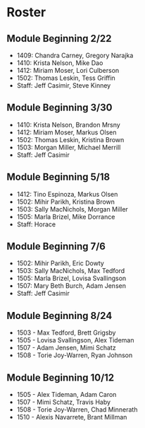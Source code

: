 # Roster

## Module Beginning 2/22

* 1409: Chandra Carney, Gregory Narajka
* 1410: Krista Nelson, Mike Dao
* 1412: Miriam Moser, Lori Culberson
* 1502: Thomas Leskin, Tess Griffin
* Staff: Jeff Casimir, Steve Kinney

## Module Beginning 3/30

* 1410: Krista Nelson, Brandon Mrsny
* 1412: Miriam Moser, Markus Olsen
* 1502: Thomas Leskin, Kristina Brown
* 1503: Morgan Miller, Michael Merrill
* Staff: Jeff Casimir

## Module Beginning 5/18

* 1412: Tino Espinoza, Markus Olsen
* 1502: Mihir Parikh, Kristina Brown
* 1503: Sally MacNichols, Morgan Miller
* 1505: Marla Brizel, Mike Dorrance
* Staff: Horace

## Module Beginning 7/6

* 1502: Mihir Parikh, Eric Dowty
* 1503: Sally MacNichols, Max Tedford
* 1505: Marla Brizel, Lovisa Svallingson
* 1507: Mary Beth Burch, Adam Jensen
* Staff: Jeff Casimir

## Module Beginning 8/24

* 1503 - Max Tedford, Brett Grigsby
* 1505 - Lovisa Svallingson, Alex Tideman
* 1507 - Adam Jensen, Mimi Schatz
* 1508 - Torie Joy-Warren, Ryan Johnson

## Module Beginning 10/12

* 1505 - Alex Tideman, Adam Caron
* 1507 - Mimi Schatz, Travis Haby
* 1508 - Torie Joy-Warren, Chad Minnerath
* 1510 - Alexis Navarrete, Brant Millman
